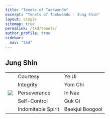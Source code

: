 ```yaml
---
title: "Tenets of Taekwondo"
excerpt: "Tenets of Taekwondo - Jung Shin"
layout: single
sitemap: true
permalink: /tkd/tenets/
author_profile: true
sidebar:
  nav: "tkd"
---
```

## Jung Shin

<table>
	<tr><td rowspan="5" align="center"><img src="/nitkdsample/images/kor1.gif"></td>
		<td>Courtesy</td><td>Ye Ui</td>
	</tr>
	<tr><td>Integrity</td><td>Yom Chi</td></tr>
	<tr><td>Perseverance</td><td>In Nae</td></tr>
	<tr><td>Self-Control</td><td>Guk Gi</td></tr>
	<tr><td>Indomitable Spirit</td><td>Baekjul Boogool</td></tr>
</table>
